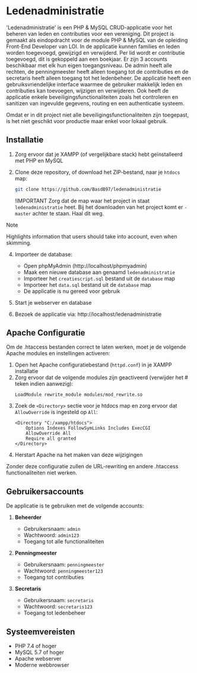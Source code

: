 # Ledenadministratie

'Ledenadministratie' is een PHP & MySQL CRUD-applicatie voor het beheren van leden en contributies voor een vereniging. Dit project is gemaakt als eindopdracht voor de module PHP & MySQL van de opleiding Front-End Developer van LOI. In de applicatie kunnen families en leden worden toegevoegd, gewijzigd en verwijderd. Per lid wordt er contributie toegevoegd, dit is gekoppeld aan een boekjaar.
Er zijn 3 accounts beschikbaar met elk hun eigen toegangsniveau. De admin heeft alle rechten, de penningmeester heeft alleen toegang tot de contributies en de secretaris heeft alleen toegang tot het ledenbeheer.
De applicatie heeft een gebruiksvriendelijke interface waarmee de gebruiker makkelijk leden en contributies kan toevoegen, wijzigen en verwijderen.
Ook heeft de applicatie enkele beveiligingsfunctionaliteiten zoals het controleren en sanitizen van ingevulde gegevens, routing en een authenticatie systeem.

Omdat er in dit project niet alle beveiligingsfunctionaliteiten zijn toegepast, is het niet geschikt voor productie maar enkel voor lokaal gebruik.

## Installatie

1. Zorg ervoor dat je XAMPP (of vergelijkbare stack) hebt geïnstalleerd met PHP en MySQL
2. Clone deze repository, of download het ZIP-bestand, naar je `htdocs` map:
    ```bash
    git clone https://github.com/BasdB97/ledenadministratie
    ```

   !IMPORTANT
   Zorg dat de map waar het project in staat `ledenadministratie` heet. Bij het downloaden van het project komt er `-master` achter te staan. Haal dit weg.
> [!NOTE]  
> Highlights information that users should take into account, even when skimming.
4. Importeer de database:

    - Open phpMyAdmin (http://localhost/phpmyadmin)
    - Maak een nieuwe database aan genaamd `ledenadministratie`
    - Importeer het `creatiescript.sql` bestand uit de `database` map
    - Importeer het `data.sql` bestand uit de `database` map
    - De applicatie is nu gereed voor gebruik

5. Start je webserver en database
6. Bezoek de applicatie via: http://localhost/ledenadministratie

## Apache Configuratie

Om de .htaccess bestanden correct te laten werken, moet je de volgende Apache modules en instellingen activeren:

1. Open het Apache configuratiebestand (`httpd.conf`) in je XAMPP installatie
2. Zorg ervoor dat de volgende modules zijn geactiveerd (verwijder het # teken indien aanwezig):
    ```
    LoadModule rewrite_module modules/mod_rewrite.so
    ```
3. Zoek de `<Directory>` sectie voor je htdocs map en zorg ervoor dat `AllowOverride` is ingesteld op `All`:
    ```
    <Directory "C:/xampp/htdocs">
        Options Indexes FollowSymLinks Includes ExecCGI
        AllowOverride All
        Require all granted
    </Directory>
    ```
4. Herstart Apache na het maken van deze wijzigingen

Zonder deze configuratie zullen de URL-rewriting en andere .htaccess functionaliteiten niet werken.

## Gebruikersaccounts

De applicatie is te gebruiken met de volgende accounts:

1. **Beheerder**

    - Gebruikersnaam: `admin`
    - Wachtwoord: `admin123`
    - Toegang tot alle functionaliteiten

2. **Penningmeester**

    - Gebruikersnaam: `penningmeester`
    - Wachtwoord: `penningmeester123`
    - Toegang tot contributies

3. **Secretaris**
    - Gebruikersnaam: `secretaris`
    - Wachtwoord: `secretaris123`
    - Toegang tot ledenbeheer

## Systeemvereisten

-   PHP 7.4 of hoger
-   MySQL 5.7 of hoger
-   Apache webserver
-   Moderne webbrowser
